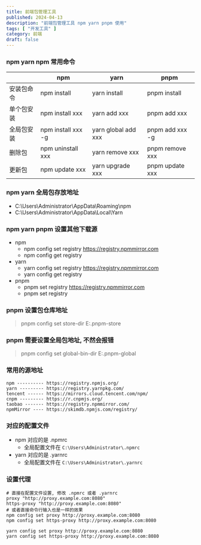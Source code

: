 ```yaml
---
title: 前端包管理工具
published: 2024-04-13
description: "前端包管理工具 npm yarn pnpm 使用"
tags: [ "开发工具" ]
category: 前端
draft: false
---
```


### npm yarn npm 常用命令

|       | npm                | yarn                | pnpm            |
|-------|--------------------|---------------------|-----------------|     
| 安装包命令 | npm install        | yarn install        | pnpm install    | 
| 单个包安装 | npm install xxx    | yarn add xxx        | pnpm add xxx    |
| 全局包安装 | npm install xxx -g | yarn global add xxx | pnpm add xxx -g |
| 删除包   | npm uninstall xxx  | yarn remove xxx     | pnpm remove xxx |
| 更新包   | npm update xxx     | yarn upgrade xxx    | pnpm update xxx |

### npm yarn 全局包存放地址

- C:\Users\Administrator\AppData\Roaming\npm
- C:\Users\Administrator\AppData\Local\Yarn

### npm yarn pnpm 设置其他下载源

- npm
    - npm config set registry https://registry.npmmirror.com
    - npm config get registry
- yarn
    - yarn config set registry https://registry.npmmirror.com
    - yarn config get registry
- pnpm
    - pnpm set registry https://registry.npmmirror.com
    - pnpm set registry

### pnpm 设置包仓库地址

> pnpm config set store-dir E:\.pnpm-store

### pnpm 需要设置全局包地址, 不然会报错
> pnpm config set global-bin-dir E:\.pnpm-global

### 常用的源地址

```
npm ---------- https://registry.npmjs.org/
yarn --------- https://registry.yarnpkg.com/
tencent ------ https://mirrors.cloud.tencent.com/npm/
cnpm --------- https://r.cnpmjs.org/
taobao ------- https://registry.npmmirror.com/
npmMirror ---- https://skimdb.npmjs.com/registry/
```

### 对应的配置文件
- npm 对应的是 .npmrc
  - 全局配置文件在 `C:\Users\Administrator\.npmrc`
- yarn 对应的是 .yarnrc
  - 全局配置文件在 `C:\Users\Administrator\.yarnrc`

### 设置代理
```
# 直接在配置文件设置, 修改 .npmrc 或者 .yarnrc
proxy "http://proxy.example.com:8080"
https-proxy "http://proxy.example.com:8080"
# 或者直接命令行输入也是一样的效果
npm config set proxy http://proxy.example.com:8080
npm config set https-proxy http://proxy.example.com:8080

yarn config set proxy http://proxy.example.com:8080
yarn config set https-proxy http://proxy.example.com:8080
```